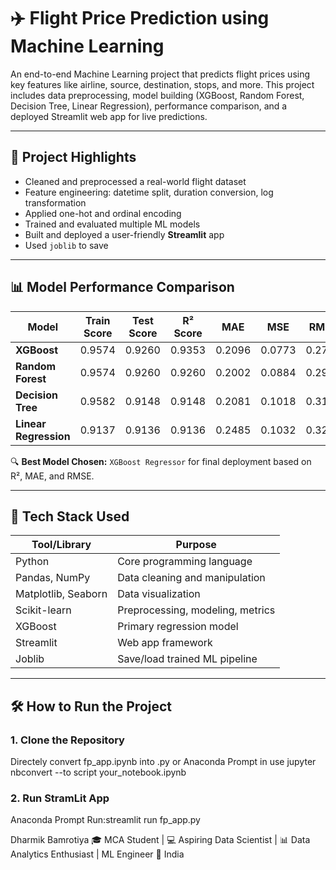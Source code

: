 # ✈️ Flight Price Prediction using Machine Learning

An end-to-end Machine Learning project that predicts flight prices using key features like airline, source, destination, stops,  and more. This project includes data preprocessing, model building (XGBoost, Random Forest, Decision Tree, Linear Regression), performance comparison, and a deployed Streamlit web app for live predictions.

---

## 🚀 Project Highlights

- Cleaned and preprocessed a real-world flight dataset  
- Feature engineering: datetime split, duration conversion, log transformation  
- Applied one-hot and ordinal encoding  
- Trained and evaluated multiple ML models  
- Built and deployed a user-friendly **Streamlit** app  
- Used `joblib` to save


---

## 📊 Model Performance Comparison

| Model              | Train Score | Test Score | R² Score | MAE     | MSE     | RMSE    |
|-------------------|-------------|------------|----------|---------|---------|---------|
| **XGBoost**        | 0.9574      | 0.9260     | 0.9353   | 0.2096  | 0.0773  | 0.2781  |
| **Random Forest**  | 0.9574      | 0.9260     | 0.9260   | 0.2002  | 0.0884  | 0.2973  |
| **Decision Tree**  | 0.9582      | 0.9148     | 0.9148   | 0.2081  | 0.1018  | 0.3190  |
| **Linear Regression** | 0.9137   | 0.9136     | 0.9136   | 0.2485  | 0.1032  | 0.3212  |

🔍 **Best Model Chosen:** `XGBoost Regressor` for final deployment based on R², MAE, and RMSE.

---

## 🧠 Tech Stack Used

| Tool/Library     | Purpose                          |
|------------------|----------------------------------|
| Python           | Core programming language        |
| Pandas, NumPy    | Data cleaning and manipulation   |
| Matplotlib, Seaborn | Data visualization            |
| Scikit-learn     | Preprocessing, modeling, metrics |
| XGBoost          | Primary regression model         |
| Streamlit        | Web app framework                |
| Joblib           | Save/load trained ML pipeline    |

---



## 🛠️ How to Run the Project

### 1. Clone the Repository

Directely convert fp_app.ipynb into .py 
or
Anaconda Prompt  in use jupyter nbconvert --to script your_notebook.ipynb

### 2. Run StramLit App
Anaconda Prompt Run:streamlit run fp_app.py 

Dharmik Bamrotiya
🎓 MCA Student | 💻 Aspiring Data Scientist | 📊 Data Analytics Enthusiast | ML Engineer
📍 India


